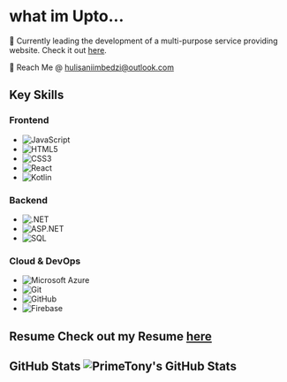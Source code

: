 # what im Upto...

🌟 
Currently leading the development of a multi-purpose service providing website. Check it out [here](https://github.com/PrimeTony/VersaHelp.git).



📧 Reach Me @ [hulisaniimbedzi@outlook.com](mailto:hulisaniimbedzi@outlook.com)


## Key Skills

### Frontend
- ![JavaScript](https://img.shields.io/badge/JavaScript-F7DF1E?style=for-the-badge&logo=javascript&logoColor=black)
- ![HTML5](https://img.shields.io/badge/HTML5-E34F26?style=for-the-badge&logo=html5&logoColor=white)
- ![CSS3](https://img.shields.io/badge/CSS3-1572B6?style=for-the-badge&logo=css3&logoColor=white)
- ![React](https://img.shields.io/badge/React-61DAFB?style=for-the-badge&logo=react&logoColor=black)
- ![Kotlin](https://img.shields.io/badge/Kotlin-0095D5?style=for-the-badge&logo=kotlin&logoColor=white)

### Backend
- ![.NET](https://img.shields.io/badge/.NET-512BD4?style=for-the-badge&logo=dotnet&logoColor=white)
- ![ASP.NET](https://img.shields.io/badge/ASP.NET-512BD4?style=for-the-badge&logo=dotnet&logoColor=white)
- ![SQL](https://img.shields.io/badge/SQL-4479A1?style=for-the-badge&logo=sql&logoColor=white)

### Cloud & DevOps
- ![Microsoft Azure](https://img.shields.io/badge/Microsoft_Azure-0078D4?style=for-the-badge&logo=microsoft-azure&logoColor=white)
- ![Git](https://img.shields.io/badge/Git-F05032?style=for-the-badge&logo=git&logoColor=white)
- ![GitHub](https://img.shields.io/badge/GitHub-181717?style=for-the-badge&logo=github&logoColor=white)
- ![Firebase](https://img.shields.io/badge/Firebase-FFCA28?style=for-the-badge&logo=firebase&logoColor=black)
## Resume Check out my Resume [here](https://primetony.github.io/PrimeWebsite/)
## GitHub Stats ![PrimeTony's GitHub Stats](https://github-readme-stats.vercel.app/api?username=PrimeTony&show_icons=true&theme=radical)

